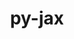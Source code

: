 ---
title: "py-jax"
layout: cache
categories: [package, v0.22.1]
meta: {"versions": ["0.4.23", "0.4.26", "0.4.4"], "compilers": ["gcc@=11.4.0", "gcc@=9.4.0"], "oss": ["ubuntu20.04", "ubuntu22.04"], "platforms": ["linux"], "targets": ["neoverse_v1", "neoverse_v2", "ppc64le", "x86_64_v3"], "stacks": ["e4s", "e4s-neoverse-v2", "e4s-neoverse_v1", "e4s-power", "ml-linux-x86_64-cpu", "ml-linux-x86_64-cuda", "root"], "num_specs": 8, "num_specs_by_stack": {"root": 8, "e4s-power": 1, "e4s-neoverse_v1": 1, "e4s-neoverse-v2": 1, "ml-linux-x86_64-cuda": 2, "ml-linux-x86_64-cpu": 2, "e4s": 1}}
spec_details: [{"hash": "amyc5uuxdgjweyvjjhjpaqpegsswreom", "compiler": "gcc@=9.4.0", "versions": ["0.4.4"], "os": "ubuntu20.04", "platform": "linux", "target": "ppc64le", "variants": ["build_system=python_pip"], "stacks": ["root", "e4s-power"], "size": "-", "tarball": "https://binaries.spack.io/releases/v0.22.1/build_cache/linux-ubuntu20.04-ppc64le/gcc-9.4.0/py-jax-0.4.4/linux-ubuntu20.04-ppc64le-gcc-9.4.0-py-jax-0.4.4-amyc5uuxdgjweyvjjhjpaqpegsswreom.spack"}, {"hash": "ylnxcx6pm5ysnx6hygxuinqckhdjzkvh", "compiler": "gcc@=11.4.0", "versions": ["0.4.26"], "os": "ubuntu22.04", "platform": "linux", "target": "neoverse_v1", "variants": ["build_system=python_pip"], "stacks": ["e4s-neoverse_v1", "root"], "size": "-", "tarball": "https://binaries.spack.io/releases/v0.22.1/build_cache/linux-ubuntu22.04-neoverse_v1/gcc-11.4.0/py-jax-0.4.26/linux-ubuntu22.04-neoverse_v1-gcc-11.4.0-py-jax-0.4.26-ylnxcx6pm5ysnx6hygxuinqckhdjzkvh.spack"}, {"hash": "yjq5qaivy7qcvpo54voumwbyqhulxuqo", "compiler": "gcc@=11.4.0", "versions": ["0.4.26"], "os": "ubuntu22.04", "platform": "linux", "target": "neoverse_v2", "variants": ["build_system=python_pip"], "stacks": ["e4s-neoverse-v2", "root"], "size": "-", "tarball": "https://binaries.spack.io/releases/v0.22.1/build_cache/linux-ubuntu22.04-neoverse_v2/gcc-11.4.0/py-jax-0.4.26/linux-ubuntu22.04-neoverse_v2-gcc-11.4.0-py-jax-0.4.26-yjq5qaivy7qcvpo54voumwbyqhulxuqo.spack"}, {"hash": "4q2i67srli23lxjy5juknbcpx2kuarpa", "compiler": "gcc@=11.4.0", "versions": ["0.4.23"], "os": "ubuntu22.04", "platform": "linux", "target": "x86_64_v3", "variants": ["build_system=python_pip"], "stacks": ["ml-linux-x86_64-cuda", "root"], "size": "-", "tarball": "https://binaries.spack.io/releases/v0.22.1/build_cache/linux-ubuntu22.04-x86_64_v3/gcc-11.4.0/py-jax-0.4.23/linux-ubuntu22.04-x86_64_v3-gcc-11.4.0-py-jax-0.4.23-4q2i67srli23lxjy5juknbcpx2kuarpa.spack"}, {"hash": "3ystgc6cgqctjgcawhtudj2tmorl46r2", "compiler": "gcc@=11.4.0", "versions": ["0.4.26"], "os": "ubuntu22.04", "platform": "linux", "target": "x86_64_v3", "variants": ["build_system=python_pip"], "stacks": ["ml-linux-x86_64-cpu", "root"], "size": "-", "tarball": "https://binaries.spack.io/releases/v0.22.1/build_cache/linux-ubuntu22.04-x86_64_v3/gcc-11.4.0/py-jax-0.4.26/linux-ubuntu22.04-x86_64_v3-gcc-11.4.0-py-jax-0.4.26-3ystgc6cgqctjgcawhtudj2tmorl46r2.spack"}, {"hash": "6gxmyk53ytoa6c5mkd2j4sfk4eesh2re", "compiler": "gcc@=11.4.0", "versions": ["0.4.23"], "os": "ubuntu22.04", "platform": "linux", "target": "x86_64_v3", "variants": ["build_system=python_pip"], "stacks": ["ml-linux-x86_64-cpu", "root"], "size": "-", "tarball": "https://binaries.spack.io/releases/v0.22.1/build_cache/linux-ubuntu22.04-x86_64_v3/gcc-11.4.0/py-jax-0.4.23/linux-ubuntu22.04-x86_64_v3-gcc-11.4.0-py-jax-0.4.23-6gxmyk53ytoa6c5mkd2j4sfk4eesh2re.spack"}, {"hash": "wb7w2ex2v7vqkzqvqkyclcmvcyqperlz", "compiler": "gcc@=11.4.0", "versions": ["0.4.26"], "os": "ubuntu22.04", "platform": "linux", "target": "x86_64_v3", "variants": ["build_system=python_pip"], "stacks": ["root", "e4s"], "size": "-", "tarball": "https://binaries.spack.io/releases/v0.22.1/build_cache/linux-ubuntu22.04-x86_64_v3/gcc-11.4.0/py-jax-0.4.26/linux-ubuntu22.04-x86_64_v3-gcc-11.4.0-py-jax-0.4.26-wb7w2ex2v7vqkzqvqkyclcmvcyqperlz.spack"}, {"hash": "csaopsftx6oroy53vluf7k5kmmeyosoh", "compiler": "gcc@=11.4.0", "versions": ["0.4.26"], "os": "ubuntu22.04", "platform": "linux", "target": "x86_64_v3", "variants": ["build_system=python_pip"], "stacks": ["ml-linux-x86_64-cuda", "root"], "size": "-", "tarball": "https://binaries.spack.io/releases/v0.22.1/build_cache/linux-ubuntu22.04-x86_64_v3/gcc-11.4.0/py-jax-0.4.26/linux-ubuntu22.04-x86_64_v3-gcc-11.4.0-py-jax-0.4.26-csaopsftx6oroy53vluf7k5kmmeyosoh.spack"}]
---